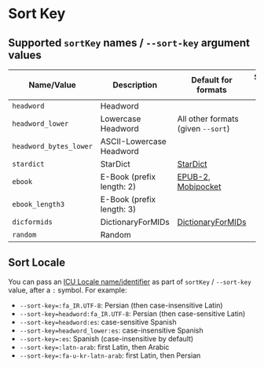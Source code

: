 # Sort Key

## Supported `sortKey` names / `--sort-key` argument values

| Name/Value             | Description               | Default for formats                               | Supports `--sort-locale` |
| ---------------------- | ------------------------- | ------------------------------------------------- | :----------------------: |
| `headword`             | Headword                  |                                                   | Yes                      |
| `headword_lower`       | Lowercase Headword        | All other formats (given `--sort`)                | Yes                      |
| `headword_bytes_lower` | ASCII-Lowercase Headword  |                                                   | No                       |
| `stardict`             | StarDict                  | [StarDict](./p/stardict.md)                       | No                       |
| `ebook`                | E-Book (prefix length: 2) | [EPUB-2](./p/epub2.md), [Mobipocket](./p/mobi.md) | No                       |
| `ebook_length3`        | E-Book (prefix length: 3) |                                                   | No                       |
| `dicformids`           | DictionaryForMIDs         | [DictionaryForMIDs](./p/dicformids.md)            | No                       |
| `random`               | Random                    |                                                   | Yes                      |

## Sort Locale

You can pass an [ICU Locale name/identifier](https://unicode-org.github.io/icu/userguide/locale/) as part of `sortKey` / `--sort-key` value, after a `:` symbol. For example:

- `--sort-key=:fa_IR.UTF-8`: Persian (then case-insensitive Latin)
- `--sort-key=headword:fa_IR.UTF-8`: Persian (then case-sensitive Latin)
- `--sort-key=headword:es`: case-sensitive Spanish
- `--sort-key=headword_lower:es`: case-insensitive Spanish
- `--sort-key=:es`: Spanish (case-insensitive by default)
- `--sort-key=:latn-arab`: first Latin, then Arabic
- `--sort-key=:fa-u-kr-latn-arab`: first Latin, then Persian
